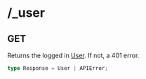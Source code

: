 # /\_user

## GET

Returns the logged in [User](/api/types#user). If not, a 401 error.

```ts
type Response = User | APIError;
```
